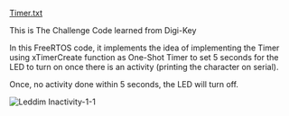 [Timer.txt](https://github.com/harithaslam/MCTE4324_RealTimeSystem/files/6502488/Timer.txt)

This is The Challenge Code learned from Digi-Key

In this FreeRTOS code, it implements the idea of implementing the Timer using xTimerCreate function as One-Shot Timer to set 5 seconds for the LED to turn on once there is an activity (printing the character on serial). 

Once, no activity done within 5 seconds, the LED will turn off.

![Leddim Inactivity-1-1](https://user-images.githubusercontent.com/58854951/118735113-56625700-b872-11eb-8d28-21818ce70fc7.gif)
